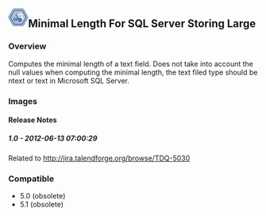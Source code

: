 ## <img src='./logo.jpg' width='40' height='40'>Minimal Length For SQL Server Storing Large

### Overview
Computes the minimal length of a text field. Does not take into account the null values when computing the minimal length, the text filed type should be ntext or text in Microsoft SQL Server.
### Images




#### Release Notes

##### 1.0 - 2012-06-13 07:00:29
Related to http://jira.talendforge.org/browse/TDQ-5030
### Compatible
 -  5.0 (obsolete)
 -   5.1 (obsolete)